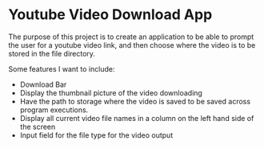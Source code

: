 # Youtube Video Download App

The purpose of this project is to create an application to be able to prompt the user for a youtube video link, and then choose where the video is to be stored in the file directory.

Some features I want to include:
 - Download Bar
 - Display the thumbnail picture of the video downloading
 - Have the path to storage where the video is saved to be saved across program executions.
 - Display all current video file names in a column on the left hand side of the screen
 - Input field for the file type for the video output 